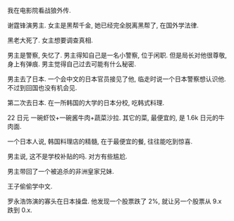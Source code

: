 我在电影院看战狼外传.

谢霆锋演男主. 女主是黑帮千金, 她已经完全脱离黑帮了, 在国外学法律.

黑老大死了. 女主想要调查真相.

男主是警察, 失忆了. 男主得知自己是一名小警察, 位于闲职. 但是局长对他很尊敬, 身上有弹痕. 男主觉得自己过去可能有什么秘密.

男主去了日本. 一个会中文的日本官员接见了他, 临走时说一个日本警察想认识他. 不过到回国也没有机会见.

第二次去日本. 在一所韩国的大学的日本分校, 吃韩式料理.

22 日元 一碗虾饺+一碗酱牛肉+蔬菜沙拉. 其它的菜, 最便宜的, 是 1.6k 日元的牛肉面.

一个日本人说, 韩国料理店的精髓, 在于最便宜的餐, 往往能吃到惊喜.

男主说, 这不是学校补贴的吗. 对方有些尴尬.

男主带回了一个被追杀的非洲皇家兄妹.

王子偷偷学中文.

罗永浩饰演的寡头在日本操盘. 他发现一个股票跌了 2%, 就让另一个股票从 9.x 跌到 0.x.
